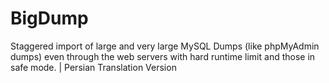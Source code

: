 # BigDump
Staggered import of large and very large MySQL Dumps (like phpMyAdmin dumps) even through the web servers with hard runtime limit and those in safe mode. | Persian Translation Version
